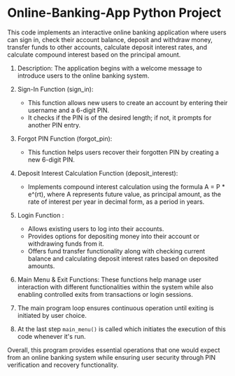 # Online-Banking-App  Python Project
This code implements an interactive online banking application where users can sign in, check their account balance, deposit and withdraw money, transfer funds to other accounts, calculate deposit interest rates, and calculate compound interest based on the principal amount.
1. Description:
   The application begins with a welcome message to introduce users to the online banking system.
   
2. Sign-In Function (sign_in):
   - This function allows new users to create an account by entering their username and a 6-digit PIN.
   - It checks if the PIN is of the desired length; if not, it prompts for another PIN entry.
   
3. Forgot PIN Function (forgot_pin):
   - This function helps users recover their forgotten PIN by creating a new 6-digit PIN.

4. Deposit Interest Calculation Function (deposit_interest):
   - Implements compound interest calculation using the formula A = P * e^(rt), where A represents future value,  as principal amount,  as the rate of interest per year in decimal form, as a period in years.

5. Login Function :
    - Allows existing users to log into their accounts.
    - Provides options for depositing money into their account or withdrawing funds from it.
    - Offers fund transfer functionality along with checking current balance and calculating deposit interest rates based on deposited amounts.

6. Main Menu & Exit Functions: 
    These functions help manage user interaction with different functionalities within the system while also enabling controlled exits from transactions or login sessions.

7. The main program loop ensures continuous operation until exiting is initiated by user choice.

8. At the last step `main_menu()` is called which initiates the execution of this code whenever it's run.


Overall, this program provides essential operations that one would expect from an online banking system while ensuring user security through PIN verification and recovery functionality.

